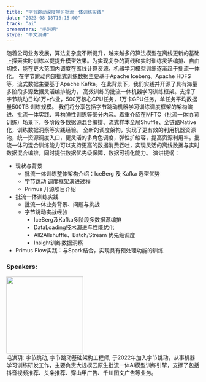 ```yaml
---
title: "字节跳动深度学习批流一体训练实践"
date: "2023-08-18T16:15:00"
track: "ai"
presenters: "毛洪玥"
stype: "中文演讲"
---
```

随着公司业务发展，算法复杂度不断提升，越来越多的算法模型在离线更新的基础上探索实时训练以提提升模型效果。为实现复杂的离线和实时训练灵活编排、自由切换，能在更大范围内调度在离线计算资源，机器学习模型训练逐渐趋于批流一体化。
      在字节跳动内部批式训练数据主要基于Apache Iceberg、Apache HDFS等，流式数据主要基于Apache Kafka。在此背景下，我们实践并开源了具有海量多阶段多源数据灵活编排能力， 高效训练的批流一体机器学习训练框架。支撑了字节跳动日均1万+作业，500万核心CPU任务，1万卡GPU任务，单任务平均数据量500TB 训练规模。
      我们将分享包括字节跳动机器学习训练调度框架的架构演进、批流一体实践、异构弹性训练等部分内容。着重介绍在MFTC（批流一体协同训练）场景下，多阶段多数据源混合编排、流式样本全局Shuffle、全链路Native化，训练数据洞察等实践经验。
     全新的调度架构，实现了更有效的利用机器资源池，统一资源调度入口，更灵活的多角色调度，弹性扩缩容，提高资源利用率。批流一体的混合训练能力可以支持更高的数据消费吞吐，实现灵活的离线数据与实时数据混合编排，同时提供数据优先级保障，数据可视化能力。
演讲提纲：

- 现状与背景
  - 批流一体训练整体架构介绍：IceBerg 及 Kafka 选型优势
  - 字节跳动 调度框架演进过程
  - Primus 开源项目介绍
- 批流一体训练实践
  - 批流一体业务背景、问题与挑战
  - 字节跳动实战经验
    - IceBerg及Kafka多阶段多数据源编排
    - DataLoading技术演进与性能优化
    - All2Allshuffle、Batch/Stream 优先级调度
    - Insight训练数据洞察 
- Primus Flow实践：与Spark结合，实现具有预处理功能的训练

 ### Speakers: 
 <img src="https://img.bagevent.com/resource/20230609/1652402750.jpg" width="200" /><br>毛洪玥: 字节跳动, 字节跳动基础架构工程师, 于2022年加入字节跳动，从事机器学习训练研发工作，主要负责大规模云原生批流一体AI模型训练引擎，支撑了包括抖音视频推荐、头条推荐、穿山甲广告、千川图文广告等业务。
 <br><br>